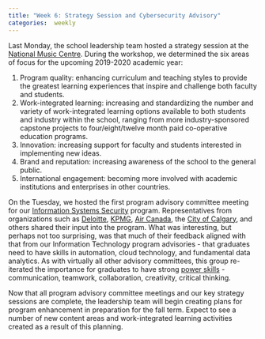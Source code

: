 ```yaml
---
title: "Week 6: Strategy Session and Cybersecurity Advisory"
categories:  weekly
---
```


Last Monday, the school leadership team hosted a strategy session at the [National Music Centre](https://www.studiobell.ca/). During the workshop, we determined the six areas of focus for the upcoming 2019-2020 academic year:

1. Program quality: enhancing curriculum and teaching styles to provide the greatest learning experiences that inspire and challenge both faculty and students.
1. Work-integrated learning: increasing and standardizing the number and variety of work-integrated learning options available to both students and industry within the school, ranging from more industry-sponsored capstone projects to four/eight/twelve month paid co-operative education programs.
1. Innovation: increasing support for faculty and students interested in implementing new ideas.
1. Brand and reputation: increasing awareness of the school to the general public.
1. International engagement: becoming more involved with academic institutions and enterprises in other countries.

On the Tuesday, we hosted the first program advisory committee meeting for our [Information Systems Security](https://www.sait.ca/programs-and-courses/full-time-studies/diplomas/information-systems-security) program. Representatives from organizations  such as [Deloitte](https://www2.deloitte.com/ca/en.html), [KPMG](https://home.kpmg/ca/en/home.html), [Air Canada](https://www.aircanada.com/ca/en/aco/home.html), the [City of Calgary](https://www.calgary.ca), and others shared their input into the program. What was interesting, but perhaps not too surprising, was that much of their feedback aligned with that from our Information Technology program advisories - that graduates need to have skills in automation, cloud technology, and fundamental data analytics. As with virtually all other advisory committees, this group re-iterated the importance for graduates to have strong [power skills](https://blog.coursera.org/lets-call-soft-skills-really-power-skills/) - communication, teamwork, collaboration, creativity, critical thinking.

Now that all program advisory committee meetings and our key strategy sessions are complete, the leadership team will begin creating plans for program enhancement in preparation for the fall term. Expect to see a number of new content areas and work-integrated learning activities created as a result of this planning.
